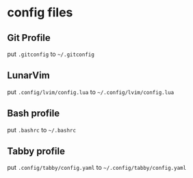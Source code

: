 # config files
## Git Profile
put `.gitconfig` to `~/.gitconfig` 

## LunarVim
put `.config/lvim/config.lua` to `~/.config/lvim/config.lua` 

## Bash profile
put `.bashrc` to `~/.bashrc`

## Tabby profile
put `.config/tabby/config.yaml` to `~/.config/tabby/config.yaml`
